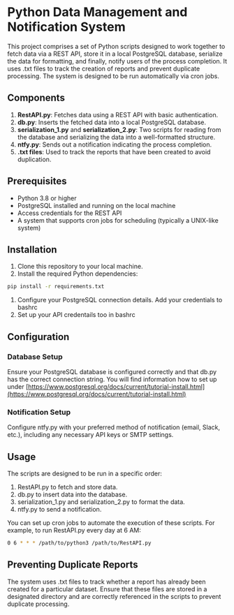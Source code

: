 # Python Data Management and Notification System

This project comprises a set of Python scripts designed to work together to fetch data via a REST API, store it in a local PostgreSQL database, serialize the data for formatting, and finally, notify users of the process completion. It uses .txt files to track the creation of reports and prevent duplicate processing. The system is designed to be run automatically via cron jobs.

## Components

1. **RestAPI.py**: Fetches data using a REST API with basic authentication.
2. **db.py**: Inserts the fetched data into a local PostgreSQL database.
3. **serialization_1.py** and **serialization_2.py**: Two scripts for reading from the database and serializing the data into a well-formatted structure.
4. **ntfy.py**: Sends out a notification indicating the process completion.
5. **.txt files**: Used to track the reports that have been created to avoid duplication.

## Prerequisites

- Python 3.8 or higher
- PostgreSQL installed and running on the local machine
- Access credentials for the REST API
- A system that supports cron jobs for scheduling (typically a UNIX-like system)

## Installation

1. Clone this repository to your local machine.
2. Install the required Python dependencies:

```bash
pip install -r requirements.txt
```

1. Configure your PostgreSQL connection details. Add your credentials to bashrc
2. Set up your API credentails too in bashrc

## Configuration

### Database Setup
Ensure your PostgreSQL database is configured correctly and that db.py has the correct connection string.
You will find information how to set up under	[https://www.postgresql.org/docs/current/tutorial-install.html](https://www.postgresql.org/docs/current/tutorial-install.html)

### Notification Setup

Configure ntfy.py with your preferred method of notification (email, Slack, etc.), including any necessary API keys or SMTP settings.

## Usage

The scripts are designed to be run in a specific order:

1. RestAPI.py to fetch and store data.
2. db.py to insert data into the database.
3. serialization_1.py and serialization_2.py to format the data.
4. ntfy.py to send a notification.

You can set up cron jobs to automate the execution of these scripts. For example, to run RestAPI.py every day at 6 AM:
```bash
0 6 * * * /path/to/python3 /path/to/RestAPI.py
```

## Preventing Duplicate Reports

The system uses .txt files to track whether a report has already been created for a particular dataset. Ensure that these files are stored in a designated directory and are correctly referenced in the scripts to prevent duplicate processing.

